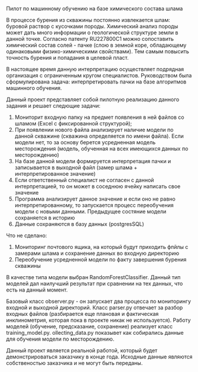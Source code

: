 Пилот по машинному обучению на базе химического состава шлама

В процессе бурения из скважины постоянно извлекается шлам: буровой раствор с кусочками породы. Химический анализ породы 
может дать много информации о геологической структуре земли в данной точке. Согласно патенту RU227800C1 можно сопоставить 
химический состав солей - пачке (слою в земной коре, обладающему одинаковыми физико-химическими
свойствами). Тем самым повысить точность бурения и попадания в целевой пласт.

В настоящее время данную интерпретацию осуществляет подрядная организация с ограниченным кругом специалистов. 
Руководством была сформулирована задача: интерпретировать пачки на базе алгоритмов машинного обучения.

Данный проект представляет собой пилотную реализацию данного задания и решает следющие задачи:
1) Мониторит входную папку на предмет появления в ней файлов со шламом (Excel с фиксированной структурой);
2) При появлении нового файла анализирует наличие модели по данной скважине (скважина определяется по имени файла). Если модели нет, то за основу берется усредненная модель месторождения (модель, обученная на всех имеющихся данных по месторождению)
3) На базе данной модели формируется интерпретация пачки и записывается в выходной файл (замер шлама + интерпретированное значение)
4) Если ответственный специалист не согласен с данной интерпретацией, то он может в соседнюю ячейку написать свое значение
5) Программа анализирует данное значение и если оно не равно интерпретированному, то запускается процесс переобучения модели с новыми данными. Предыдущее состяние модели сохраняется в историю
6) Данные сохраняются в базу данных (postgresSQL)

Что не сделано:
1) Мониторинг почтового ящика, на который будут приходить фпйлы с замерами шлама и сохранение данных во входную директорию
2) Переобучение усредненной модели по факту завершения бурения скважины

В качестве типа модели выбран RandomForestClassifier. Данный тип моделей дал наилучший результат при сравнении на тех данных, что есть
на данный момент.

Базовый класс observer.py - он запускает два процесса по мониторингу входной и выходной директорий. Класс parser.py отвечает за разбор 
входных файлов (разбирается еще плановая и фактическая инклинометрия, которая пока в проекте никак не используется). Работу моделей 
(обучение, предсказание, сохранение) реализует класс training_model.py. ollecting_data.py показывет как собирались данные для обучения модели по месторождению.

Данный проект является реальной работой, который будет демонстрироваться заказчику в конце года. Исходные данные являются собственостью заказчика 
и не могут быть переданы.